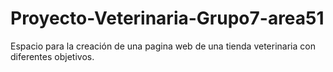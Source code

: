 # Proyecto-Veterinaria-Grupo7-area51
Espacio para la creación de una pagina web de una tienda veterinaria con diferentes objetivos.
